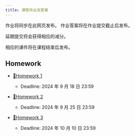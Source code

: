 ```yaml
---
title: 课程作业及答案
---
```


作业将同步在此网页发布。
作业答案将在作业提交截止后发布。

延期提交将会获得相应的减分。

相应的课件将在课程结束后发布。

## Homework

- [🔗Homework 1](/homework/hw1.pdf) 
  - Deadline: 2024 年 9 月 18 日 23:59

- [🔗Homework 2](/homework/hw2.pdf) 
  - Deadline: 2024 年 9 月 25 日 23:59

- [🔗Homework 3](/homework/hw3.pdf) 
  - Deadline: 2024 年 10 月 10 日 23:59